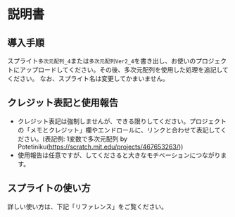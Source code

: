 # 説明書

## 導入手順
スプライト`多次元配列_4`または`多次元配列Ver2_4`を書き出し、お使いのプロジェクトにアップロードしてください。その後、多次元配列を使用した処理を追記してください。
なお、スプライト名は変更してかまいません。

## クレジット表記と使用報告
- クレジット表記は強制しませんが、できる限りしてください。プロジェクトの「メモとクレジット」欄やエンドロールに、リンクと合わせて表記してください。(表記例: 1変数で多次元配列 by Potetiniku(https://scratch.mit.edu/projects/467653263/))
- 使用報告は任意ですが、してくださると大きなモチベーションにつながります。

## スプライトの使い方
詳しい使い方は、下記「リファレンス」をご覧ください。